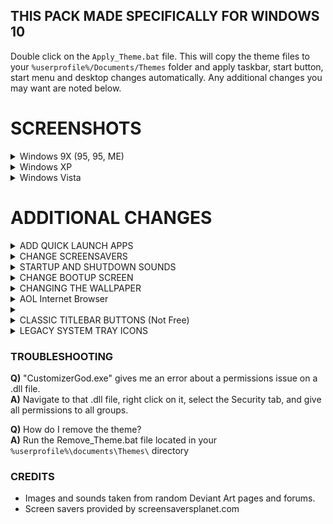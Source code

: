## THIS PACK MADE SPECIFICALLY FOR WINDOWS 10
Double click on the `Apply_Theme.bat` file. This will copy the theme files 
to your `%userprofile%/Documents/Themes` folder and apply taskbar, start button, start menu and desktop changes automatically.
Any additional changes you may want are noted below.

# SCREENSHOTS

<details>
  <summary>Windows 9X (95, 95, ME)</summary>
  
  ![](https://i.imgur.com/vDHapbK.png)
  
</details>

<details>
  <summary>Windows XP</summary>
  
  ![](https://i.imgur.com/KZ9AUYB.jpg)
  
</details>

<details>
  <summary>Windows Vista</summary>
  
  ![](https://i.imgur.com/xhTIrgV.jpg)
  
</details>

# ADDITIONAL CHANGES

<details>
  <summary>ADD QUICK LAUNCH APPS</summary>
  
  - https://support.microsoft.com/en-us/help/975784/guided-help-enable-the-quick-launch-bar-in-windows-7

  NOTE: It says Windows 7, but it works for Windows 10
  
</details>

<details>
  
  <summary>CHANGE SCREENSAVERS</summary>
  
  1. You can add screen saver files by copy/pasting the .scr files in to your `C:\Windows\SYSTEM32` folder.
  2. Right click on the Desktop, select Personalize.
  3. Click Themes on the left menu, select Theme settings.
  4. Click Screen Saver. Select from the drop down box any of the new Win9x screen savers you added.
  
</details>

<details>
  
  <summary>STARTUP AND SHUTDOWN SOUNDS</summary>

- Download ShutDownSound from [GitHub/ShutDownSound](https://github.com/newagesoftwareLLC/shutdownSound/releases).
1. Unzip the contents to the StartUp directory: `C:\ProgramData\Microsoft\Windows\Start Menu\Programs\StartUp`
2. Double click on `Shutdown Sound.exe`. It will be minimized to your system tray. Click on the tray icon to dispay the GUI.
3. Select your startup and shutdown sounds. Minimize the program when done.

</details>

<details>
  
  <summary>CHANGE BOOTUP SCREEN</summary>

- Download [Winaero Tweaker](https://winaero.com). Install it.
1. Run "Winaero Tweaker" and navigate on the left panel to "Boot and Logon" category. Click on "Boot Options".
2. In the Appearance category on the right, uncheck "Enable Windows logo" and "Enable loading circle".
3. Click "Disable Lock Screen" on the left panel. Check the "Disable Lock Screen" checkbox on the right.

</details>

<details>
  
  <summary>CHANGING THE WALLPAPER</summary>

1. Right click on the Desktop, select Personalize.
2. Click Background on the left menu if not already selected.
3. Select Picture from the dropdown box.
4. Click the Browse button and navigate to "Wallpapers" folder and select which one you want.

</details>

<details>
  
  <summary>AOL Internet Browser</summary>

Check out my other retro inspired AOL 4.0 emulated web browser. https://github.com/erfg12/AOL_4.0_Emu

</details>

<details>
  <summary></summary>
  
  Download [OldNewExplorer](https://m.majorgeeks.com/files/details/oldnewexplorer.html), unzip somewhere to keep it perminantly. Maybe AppData/Roaming or Documents folder.
  - Check almost all the checkboxes. Click the Install button, log off and on to see the new explorer window.
</details>

<details>
  
  <summary>CLASSIC TITLEBAR BUTTONS (Not Free)</summary>

Download and install [WindowsBlinds](https://www.stardock.com/products/windowblinds/).
- Windows 9x - [The Windows Classic Theme](https://www.wincustomize.com/explore/windowblinds/9233/).
- Windows XP - [eXperience](https://www.wincustomize.com/explore/windowblinds/9262/) Theme.
- Windows Vista - [Vista Plus](https://www.wincustomize.com/explore/windowblinds/5814/) Theme.

</details>

<details>
  
  <summary>LEGACY SYSTEM TRAY ICONS</summary>

- Download CustomizerGod from [door2windows.com](http://www.door2windows.com/). Install it.
**For Windows 10 builds below 1903.**
1. Run the "CustomizerGod.exe" program. Select the "Volume Icons" on the left menu.
2. Select the icon, click the Replace button. Navigate to the "System Icons" folder. Select "kcmsound.png" or "audio-volume-muted.png"
3. Select the "Network Icons" on the left menu.
4. Select the icon, click the Replace button. Navigate to the "System Icons" folder. Select "notification-network-wireless.png".
5. You can replace any other system icons here as well.

**For Windows 10 builds above 1903. (untested, found on forums)**
- The network icons in the pnidue.dll file is still located in system32, so Customizer God works as-is for changing those.
- If you want to change the volume icons, copy the SndVolSSO.dll.mun file from the SystemResources folder to another directory. Open the copied file with CustomizerGod using the "Open File" button. Make sure to change the option so it can see all files. Once selected you can change the icons like normal. Repeat the same process for any other .dll.mun files you want to change.
- Now you need to overwrite the files in the SystemResources folder with the newly modified ones. Boot into Hiren's BootCD. Simple click and drag to overwrite, then restart.

</details>

### TROUBLESHOOTING 
**Q)** "CustomizerGod.exe" gives me an error about a permissions issue on a .dll file. <br>
**A)** Navigate to that .dll file, right click on it, select the Security tab, and give all permissions to all groups.

**Q)** How do I remove the theme? <br>
**A)** Run the Remove_Theme.bat file located in your `%userprofile%\documents\Themes\` directory


### CREDITS
- Images and sounds taken from random Deviant Art pages and forums.
- Screen savers provided by screensaversplanet.com
